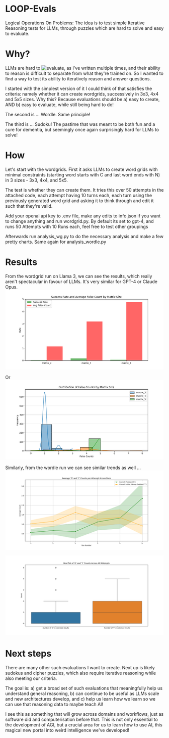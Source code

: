 # LOOP-Evals
Logical Operations On Problems: The idea is to test simple Iterative Reasoning tests for LLMs, through puzzles which are hard to solve and easy to evaluate.

# Why?
LLMs are hard to ![ evaluate](https://www.strangeloopcanon.com/p/evaluations-are-all-we-need), as I've written multiple times, and their ability to reason is difficult to separate from what they're trained on. So I wanted to find a way to test its ability to iteratively reason and answer questions. 

I started with the simplest version of it I could think of that satisfies the criteria: namely whether it can create wordgrids, successively in 3x3, 4x4 and 5x5 sizes. Why this? Because evaluations should be a) easy to create, AND b) easy to evaluate, while still being hard to do!

The second is ... Wordle. Same principle!

The third is ... Sudoku! The pastime that was meant to be both fun and a cure for dementia, but seemingly once again surprisingly hard for LLMs to solve!

# How
Let's start with the wordgrids. First it asks LLMs to create word grids with minimal constraints (starting word starts with C and last word ends with N) in 3 sizes - 3x3, 4x4, and 5x5.

The test is whether they can create them. It tries this over 50 attempts in the attached code, each attempt having 10 turns each, each turn using the previously generated word grid and asking it to think through and edit it such that they're valid.

Add your openai api key to .env file, make any edits to info.json if you want to change anything and run wordgrid.py. By default its set to gpt-4, and runs 50 Attempts with 10 Runs each, feel free to test other groupings 

Afterwards run analysis_wg.py to do the necessary analysis and make a few pretty charts. Same again for analysis_wordle.py

# Results
From the wordgrid run on Llama 3, we can see the results, which really aren't spectacular in favour of LLMs. It's very similar for GPT-4 or Claude Opus.
![Surprised? I really was](charts/wg_success_and_avg_false_count.png)

Or
![False counts by matrix size](charts/wg_distribution_of_false_counts.png)

Similarly, from the wordle run we can see similar trends as well ...
![It really doesn't like changing predictions a little by little](charts/wordle_avg_GY_trend.png)

![And the number of "good" guesses don't seem to go any higher than base guesswork](charts/wordle_GY_count.png)

# Next steps
There are many other such evaluations I want to create. Next up is likely sudokus and cipher puzzles, which also require iterative reasoning while also meeting our criteria.

The goal is: a) get a broad set of such evaluations that meaningfully help us understand general reasoning, b) can continue to be useful as LLMs scale and new architectures develop, and c) help us learn how we learn so we can use that reasoning data to maybe teach AI!

I see this as something that will grow across domains and workflows, just as software did and computerisation before that. This is not only essential to the development of AGI, but a crucial area for us to learn how to use AI, this magical new portal into weird intelligence we've developed!
